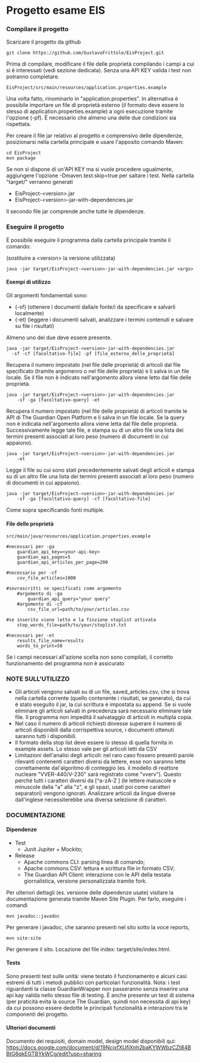 # Progetto esame EIS

### Compilare il progetto

Scaricare il progetto da github

    git clone https://github.com/GustavoFrittole/EisProject.git

Prima di compilare, modificare il file delle proprietà
compilando i campi a cui si è interessati (vedi sezione dedicata). Senza  una API KEY valida i test non potranno completare.

    EisProject/src/main/resources/application.properties.example

Una volta fatto, rinominarlo in "application.properties". In alternativa è possibile
importare un file di proprietà esterno (il formato deve essere lo stesso di application.properties.example) a ogni
esecuzione tramite l'opzione (-pf).
È necessario che almeno una delle due condizioni sia rispettata.

Per creare il file jar relativo al progetto e comprensivo delle dipendenze,
posizionarsi nella cartella principale e usare l'apposito comando Maven:

    cd EisProject
    mvn package

Se non si dispone di un'API KEY ma si vuole procedere ugualmente, aggiungere l'opzione -Dmaven.test.skip=true per saltare i test.
Nella cartella "target/" verranno generati

- EisProject-\<version>.jar
- EisProject-\<version>-jar-with-dependencies.jar

Il secondo file jar comprende anche tutte le dipendenze.

### Eseguire il progetto

È possibile eseguire il programma dalla cartella principale tramite il comando:

(sostituire a \<version> la versione utilizzata)

    java -jar target/EisProject-<version>-jar-with-dependencies.jar <args>

#### Esempi di utilizzo

Gli argomenti fondamentali sono:

- (-sf) (ottenere i documenti dalla/e fonte/i da specificare e salvarli localmente)
- (-et) (leggere i documenti salvati, analizzare i termini contenuti e salvare su file i risultati)

Almeno uno dei due deve essere presente.

    java -jar target/EisProject-<version>-jar-with-dependencies.jar
      -sf -cf [facoltativo-file] -pf [file_esterno_delle_proprietà]

Recupera il numero impostato (nel file delle proprietà) di articoli dal file specificato
(tramite argomenro o nel file delle proprietà) e li salva in un file locale.
Se il file non è indicato nell'argomento allora viene letto dal file delle proprietà.

    java -jar target/EisProject-<version>-jar-with-dependencies.jar
        -sf -ga [facoltativo-query] -et

Recupera il numero impostato (nel file delle proprietà) di articoli tramite le API
di The Guardian Open Platform e li salva in un file locale.
Se la query non è indicata nell'argomento allora viene letta dal file delle proprietà.
Successivamente legge tale file, e stampa su di un altro file una lista dei termini
presenti associati al loro peso (numero di documenti in cui appaiono).

    java -jar target/EisProject-<version>-jar-with-dependencies.jar
        -et

Legge il file su cui sono stati precedentemente salvati degli articoli
e stampa su di un altro file una lista dei termini
presenti associati al loro peso (numero di documenti in cui appaiono).

    java -jar target/EisProject-<version>-jar-with-dependencies.jar
        -sf -ga [facoltativo-query] -cf [facoltativo-file]

Come sopra specificando fonti multiple.

#### File delle proprietà

    src/main/java/resources/application.properties.example

    #necessari per -ga
        guardian_api_key=<your-api-key>
        guardian_api_pages=5
        guardian_api_articles_per_page=200

    #necessario per -cf
        csv_file_articles=1000

    #sovrascritti se specificati come argomento
        #argomento di -ga
            guardian_api_query="your query"
        #argomento di -cf
            csv_file_url=path/to/your/articles.csv

    #se inserito viene letto e la finzione stoplist attivata
        stop_words_file=path/to/your/stoplist.txt

    #necessari per -et
        results_file_name=results
        words_to_print=50

Se i campi necessari all'azione scelta non sono compilati, il corretto
funzionamento del programma non è assicurato

### NOTE SULL'UTILIZZO

- Gli articoli vengono salvati su di un file, saved_articles.csv, che si trova nella cartella
  corrente (quello contenente i risultati, se generato), da cui è stato eseguito il jar, 
  la cui scrittura è impostata su append. Se si vuole eliminare
  gli articoli salvati in precedenza sarà necessario eliminare tale file. Il programma
  non impedità il salvataggio di articoli in multipla copia.
- Nel caso il numero di articoli richiesti dovesse superare il numero di articoli disponibili
  dalla corrispettiva source, i documenti ottenuti saranno tutti i disponibili.
- Il formato della stop list deve essere lo stesso di quella fornita in
  example assets. Lo stesso vale per gli articoli letti da CSV
- Limitazioni dell'analisi degli articoli: nel raro caso fossero presenti
  parole rilevanti contenenti caratteri diversi da lettere, esse non saranno
  lette correttamente dal'algoritmo di conteggio (es. il modello di reattore
  nucleare "VVER-440/V-230" sarà registrato come "vverv"). Questo perché tutti i
  caratteri diversi da [^a-zA-Z ] (le lettere maiuscole e minuscole dalla
  "a" alla "z", e gli spazi, usati poi come caratteri separatori) vengono ignorati.
  Analizzare articoli da lingue diverse dall'inglese necessiterebbe una diversa
  selezione di caratteri.

### DOCUMENTAZIONE

#### Dipendenze

- Test
    - Junit Jupiter + Mockito;
- Release
    - Apache commons CLI: parsing linea di comando;
    - Apache commons CSV: lettura e scrittura file in formato CSV;
    - The Guardian API Client: interazione con le API della testata giornalistica,
      versione personalizzata tramite fork.

Per ulteriori dettagli (es. versione delle dipendenze usate) visitare la documentazione generata tramite Maven Site
Plugin.
Per farlo, eseguire i comandi

    mvn javadoc::javadoc

Per generare i javadoc, che saranno presenti nel sito sotto la voce reports,

    mvn site:site

Per generare il sito.
Locazione del file index: target/site/index.html.

#### Tests
Sono presenti test sulle unità: viene testato il funzionamento e alcuni
casi estremi di tutti i metodi pubblici con particolari funzionalità.
Nota: i test riguardanti la classe GuardianWrapper non passeranno senza inserire 
una api kay valida nello stesso file di testing. 
È anche presente un test di sistema (per praticità evita la source The Guardian,
quindi non necessita di api key) da cui possono essere dedotte le principali funzionalità
e interazioni tra le componenti del progetto.

#### Ulteriori documenti

Documento dei requisiti, domain model, design model disponibili qui:
https://docs.google.com/document/d/19NcjxfXUfiXnh2baKYWWbzCZt84BBtG6qkEGTBYkWCg/edit?usp=sharing


  




